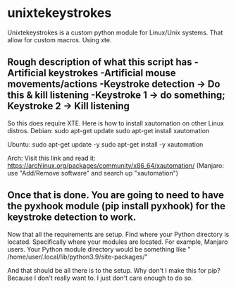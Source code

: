 # unixtekeystrokes
Unixtekeystrokes is a custom python module for Linux/Unix systems. That allow for custom macros. Using xte.

Rough description of what this script has
-Artificial keystrokes
-Artificial mouse movements/actions
-Keystroke detection -> Do this & kill listening
-Keystroke 1 -> do something; Keystroke 2 -> Kill listening
----------------------------------------
So this does require XTE. Here is how to install xautomation on other Linux distros.
Debian: 
sudo apt-get update
sudo apt-get install xautomation

Ubuntu:
sudo apt-get update -y
sudo apt-get install -y xautomation

Arch: 
Visit this link and read it: https://archlinux.org/packages/community/x86_64/xautomation/
(Manjaro: use "Add/Remove software" and search up "xautomation")

Once that is done. You are going to need to have the pyxhook module (pip install pyxhook) for the keystroke detection to work.
---------------------------------------- 
Now that all the requirements are setup. Find where your Python directory is located. Specifically where your modules are located.
For example, Manjaro users. Your Python module directory would be something like " /home/user/.local/lib/python3.9/site-packages/"

And that should be all there is to the setup.
 Why don't I make this for pip? Because I don't really want to. I just don't care enough to do so.
